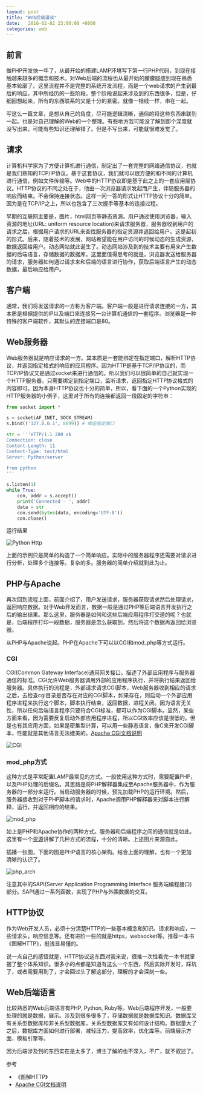 ```yaml
---
layout: post
title: "Web后端漫谈"
date:   2016-02-02 23:00:00 +0800
categories: web
---
```

## 前言
做PHP开发快一年了，从最开始的搭建LAMP环境写下第一行PHP代码，到现在接触越来越多的概念和技术。对Web后端的流程也从最开始的朦朦胧胧到现在熟悉基本轮廓了。这里流程并不是完整的系统开发流程，而是一个web请求的产生到最后的响应，其中所经历的一些阶段。整个阶段说起来涉及到的东西很多，但是，仔细回想起来，所有的东西联系的又是十分的紧密。就像一根线一样，串在一起。

写这么一篇文章，是想从自己的角度，尽可能逻辑清晰，通俗的将这些东西串联到一起。也是对自己理解的Web的一个整理。有些地方我可能没了解到那个深度就没写出来，可能有些知识还理解错了。但是不写出来，可能就很难发觉了。

## 请求
计算机科学家为了方便计算机进行通信，制定出了一套完整的网络通信协议，也就是我们熟知的TCP/IP协议。基于这套协议，我们就可以很方便的和不同的计算机进行通信，例如文件传输等。Web中的HTTP协议即是基于此之上的一套应用层协议。HTTP协议的不同之处在于，他由一次浏览器请求发起而产生，伴随服务器的响应而结束。不会保持连接状态。这样一问一答的形式让HTTP协议十分的简单。因为是在TCP/IP之上，所以也包含了三次握手等基本的连接过程。

早期的互联网主要是，图片，html网页等静态资源。用户通过使用浏览器，输入资源的地址(URL: uniform resource location)来请求服务器，服务器收到用户的请求之后，根据用户请求的URL来查找服务器的指定资源并返回给用户。这是起初的形式。后来，随着技术的发展，网站希望能在用户访问的时候动态的生成资源，数据返回给用户。动态网站就此诞生了。动态网站涉及到的技术主要有用来产生数据的后端语言，存储数据的数据库。这里面值得思考的就是，浏览器发送给服务器的请求，服务器如何通过请求来和后端的语言进行协作，获取后端语言产生的动态数据，最后响应给用户。

## 客户端
通常，我们将发送请求的一方称为客户端。客户端一般是进行请求连接的一方，其本质是根据提供的IP以及端口来连接另一台计算机通信的一套程序。浏览器是一种特殊的客户端软件，其默认的连接端口是80。

## Web服务器
Web服务器就是响应请求的一方。其本质是一套能绑定在指定端口，解析HTTP协议，并返回指定格式的响应的应用程序。因为HTTP是基于TCP/IP协议的，而TCP/IP协议又是通过socket来进行通信的。所以我们可以很简单的自己就实现一个HTTP服务器。只需要绑定到指定端口，监听请求，返回指定HTTP协议格式的内容即可。因为本身HTTP协议也十分的简单，所以，看下面的一个Python实现的HTTP服务器的小例子，这里对于所有的连接都返回一段固定的字符串：
```python
from socket import *

s = socket(AF_INET, SOCK_STREAM)
s.bind(('127.0.0.1', 8099)) # 绑定指定端口

str = '''HTTP/1.1 200 ok
Connection: close
Content-Length: 11
Content-Type: text/html
Server: Python/server

from python
'''

s.listen(1)
while True:
    con, addr = s.accept()
    print('Connected - ', addr)
    data = str
    con.send(bytes(data, encoding='UTF-8'))
    con.close()
```
运行结果

![Python Http]({{site.baseurl}}/assert/imgs/from_http_1.png)

上面的示例只是简单的构造了一个简单响应。实际中的服务器程序还需要对请求进行分析，处理多个连接等。复杂的多。服务器的简单介绍就到此为止。

## PHP与Apache
再次回到流程上面，前面介绍了，用户发送请求，服务器获取请求然后处理请求，返回响应数据。对于Web开发而言，数据一般是通过PHP等后端语言开发执行之后的输出结果。那么这里，服务器是如何和这些后端应用程序打交道的呢？也就是，后端程序打印一段数据，服务器是怎么获取到，然后将这个数据再返回给浏览器。

从PHP与Apache说起。PHP在Apache下可以以CGI和mod_php等方式运行。

### CGI
CGI(Common Gateway Interface)通用网关接口。描述了外部应用程序与服务器通信的标准。CGI允许Web服务器调用外部的应用程序执行，并将执行结果返回给服务器。具体执行的流程是，外部请求请求CGI脚本，Web服务器收到相应的请求之后，去检查cgi目录是否存在对应的CGI脚本，如果存在，则启动一个外部应用程序进程来执行这个脚本，脚本执行结束，返回数据，进程关闭。因为语言无关性，所以任何后端语言程序只要符合CGI标准，都可以作为CGI脚本。显然，某些方面来看，因为需要反复启动外部应用程序进程，所以CGI效率应该是很低的。但是也有其应用方面，如果是密集型计算，可以用一些静态语言，像C来开发CGI脚本，性能就是其他语言无法媲美的。[Apache CGI文档说明](https://httpd.apache.org/docs/2.2/howto/cgi.html)

![CGI]({{site.baseurl}}/assert/imgs/from_http_2.jpg)

### mod_php方式
这种方式是平常配置LAMP最常见的方式。一般使用这种方式时，需要配置PHP，以及PHP处理的后缀名。其思路是将PHP解释器集成至Apache服务器中，作为服务器的一部分来运行。当启动服务器的时候，预先加载PHP的运行环境。然后，服务器接收到对于PHP脚本的请求时，Apache调用PHP解释器来对脚本进行解释，运行，并返回相应的结果。

![mod_php]({{site.baseurl}}/assert/imgs/from_http_3.jpg)

如上是PHP和Apache协作的两种方式。服务器和后端程序之间的通信就是如此。这里有一个[资源](http://www.slideshare.net/aimeemaree/a-look-at-fastcgi-modphp-architecture)讲解了几种方式的流程，十分的清晰。上述图片来源自此。

插播一张图，下面的图是PHP语言的核心架构。结合上面的理解，也有一个更加清晰的认识了。

![php_arch]({{site.baseurl}}/assert/imgs/from_http_4.png)

注意其中的SAPI(Server Application Programming Interface 服务端编程接口)部分。SAPI通过一系列函数，实现了PHP与外围数据的交互。

## HTTP协议

作为Web开发人员，必须十分清楚HTTP的一些基本概念和知识。请求和响应，一些请求头，响应信息等。还有进阶一些的就是https，websocket等。推荐一本书《图解HTTP》，挺浅显易懂的。

说一点自己的感悟就是，HTTP协议这东西对我来说，很难一次性看完一本书就掌握了整个体系知识。很多小的点都是知道有这么一个东西，然后实际开发时，踩坑了，或者需要用到了，才会回过头了解这部分，理解的才会深刻一些。

## Web后端语言
比较熟悉的Web后端语言有PHP, Python, Ruby等。Web后端程序开发，一般要处理的就是数据，展示。涉及到很多很多了，存储数据就是数据库知识。数据库又有关系型数据库和非关系型数据库，关系型数据库又有如何设计结构。数据量大了之后，数据库方面如何进行部署，减轻压力，提高效率，优化库等。前端展示方面，模板引擎等。

因为后端涉及到的东西实在是太多了，博主了解的也不深入，不广，就不叙述了。

参考

* 《图解HTTP》
* [Apache CGI文档说明](https://httpd.apache.org/docs/2.2/howto/cgi.html)
